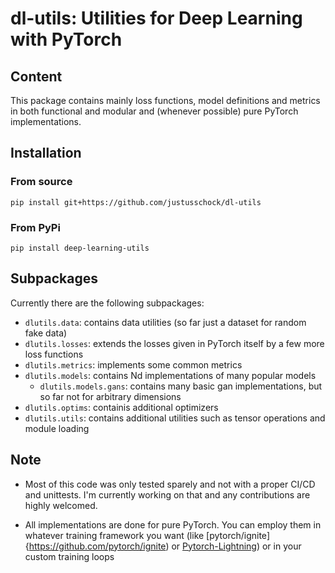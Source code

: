 # dl-utils: Utilities for Deep Learning with PyTorch

## Content
This package contains mainly loss functions, model definitions and metrics in both functional and modular and (whenever possible) pure PyTorch implementations.

## Installation
### From source
`pip install git+https://github.com/justusschock/dl-utils`

### From PyPi
`pip install deep-learning-utils`


## Subpackages
Currently there are the following subpackages:

* `dlutils.data`: contains data utilities (so far just a dataset for random fake data)
* `dlutils.losses`: extends the losses given in PyTorch itself by a few more loss functions
* `dlutils.metrics`: implements some common metrics
* `dlutils.models`: contains Nd implementations of many popular models
    - `dlutils.models.gans`: contains many basic gan implementations, but so far not for arbitrary dimensions
* `dlutils.optims`: containis additional optimizers
* `dlutils.utils`: contains additional utilities such as tensor operations and module loading

## Note
* Most of this code was only tested sparely and not with a proper CI/CD and unittests. I'm currently working on that and any contributions are highly welcomed.

* All implementations are done for pure PyTorch. You can employ them in whatever training framework you want (like [pytorch/ignite]{https://github.com/pytorch/ignite) or [Pytorch-Lightning](https://github.com/PyTorchLightning/pytorch-lightning)) or in your custom training loops
